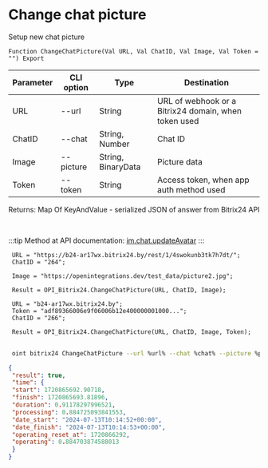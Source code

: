 ﻿---
sidebar_position: 9
---

# Change chat picture
 Setup new chat picture



`Function ChangeChatPicture(Val URL, Val ChatID, Val Image, Val Token = "") Export`

 | Parameter | CLI option | Type | Destination |
 |-|-|-|-|
 | URL | --url | String | URL of webhook or a Bitrix24 domain, when token used |
 | ChatID | --chat | String, Number | Chat ID |
 | Image | --picture | String, BinaryData | Picture data |
 | Token | --token | String | Access token, when app auth method used |

 
 Returns: Map Of KeyAndValue - serialized JSON of answer from Bitrix24 API

<br/>

:::tip
Method at API documentation: [im.chat.updateAvatar](https://dev.1c-bitrix.ru/learning/course/?COURSE_ID=93&LESSON_ID=12109)
:::
<br/>


```bsl title="Code example"
 URL = "https://b24-ar17wx.bitrix24.by/rest/1/4swokunb3tk7h7dt/";
 ChatID = "264";
 
 Image = "https://openintegrations.dev/test_data/picture2.jpg";
 
 Result = OPI_Bitrix24.ChangeChatPicture(URL, ChatID, Image);
 
 URL = "b24-ar17wx.bitrix24.by";
 Token = "adf89366006e9f06006b12e400000001000...";
 ChatID = "266";
 
 Result = OPI_Bitrix24.ChangeChatPicture(URL, ChatID, Image, Token);
```
	


```sh title="CLI command example"
 
 oint bitrix24 ChangeChatPicture --url %url% --chat %chat% --picture %picture% --token %token%

```

```json title="Result"
{
 "result": true,
 "time": {
 "start": 1720865692.90718,
 "finish": 1720865693.81896,
 "duration": 0.91178297996521,
 "processing": 0.884725093841553,
 "date_start": "2024-07-13T10:14:52+00:00",
 "date_finish": "2024-07-13T10:14:53+00:00",
 "operating_reset_at": 1720866292,
 "operating": 0.884703874588013
 }
}
```
